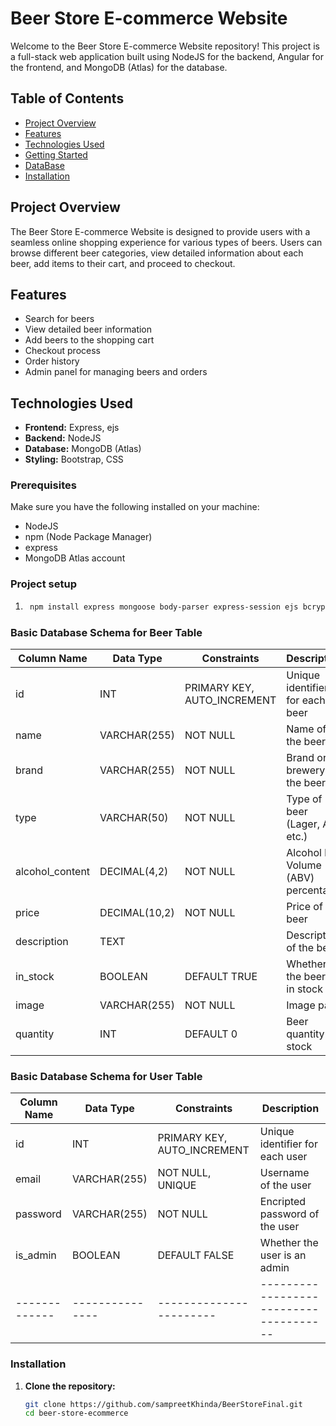 # Beer Store E-commerce Website

Welcome to the Beer Store E-commerce Website repository! This project is a full-stack web application built using NodeJS for the backend, Angular for the frontend, and MongoDB (Atlas) for the database.

## Table of Contents

- [Project Overview](#project-overview)
- [Features](#features)
- [Technologies Used](#technologies-used)
- [Getting Started](#getting-started)
- [DataBase](#database)
- [Installation](#installation)



## Project Overview

The Beer Store E-commerce Website is designed to provide users with a seamless online shopping experience for various types of beers. Users can browse different beer categories, view detailed information about each beer, add items to their cart, and proceed to checkout.

## Features

- Search for beers
- View detailed beer information
- Add beers to the shopping cart
- Checkout process
- Order history
- Admin panel for managing beers and orders

## Technologies Used

- **Frontend:** Express, ejs
- **Backend:** NodeJS
- **Database:** MongoDB (Atlas)
- **Styling:** Bootstrap, CSS

### Prerequisites

Make sure you have the following installed on your machine:

- NodeJS
- npm (Node Package Manager)
- express
- MongoDB Atlas account

### Project setup
1. ```bash
    npm install express mongoose body-parser express-session ejs bcrypt
    ```

### Basic Database Schema for Beer Table

| Column Name     | Data Type     | Constraints           | Description                          |
|-----------------|---------------|-----------------------|--------------------------------------|
| id              | INT           | PRIMARY KEY, AUTO_INCREMENT | Unique identifier for each beer|
| name            | VARCHAR(255)  | NOT NULL              | Name of the beer                     |
| brand           | VARCHAR(255)  | NOT NULL              | Brand or brewery of the beer         |
| type            | VARCHAR(50)   | NOT NULL              | Type of beer (Lager, Ale, etc.)      |
| alcohol_content | DECIMAL(4,2)  | NOT NULL              | Alcohol by Volume (ABV) percentage   |
| price           | DECIMAL(10,2) | NOT NULL              | Price of the beer                    |
| description     | TEXT          |                       | Description of the beer              |
| in_stock        | BOOLEAN       | DEFAULT TRUE          | Whether the beer is in stock         |
| image           | VARCHAR(255)  | NOT NULL              | Image path                           |
| quantity        | INT           | DEFAULT 0             | Beer quantity in stock               |

### Basic Database Schema for User Table

| Column Name | Data Type     | Constraints           | Description                          |
|-------------|---------------|-----------------------|--------------------------------------|
| id          | INT           | PRIMARY KEY, AUTO_INCREMENT | Unique identifier for each user|
| email       | VARCHAR(255)  | NOT NULL, UNIQUE      | Username of the user                 |
| password    | VARCHAR(255)  | NOT NULL              | Encripted password of the user       |
| is_admin    | BOOLEAN       | DEFAULT FALSE         | Whether the user is an admin         |
|-------------|---------------|-----------------------|--------------------------------------|


### Installation

1. **Clone the repository:**

    ```bash
    git clone https://github.com/sampreetKhinda/BeerStoreFinal.git
    cd beer-store-ecommerce
    ```

